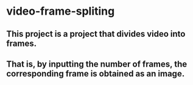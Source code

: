 # video-frame-spliting

<h2>This project is a project that divides video into frames.</h2>
<h2>That is, by inputting the number of frames, the corresponding frame is obtained as an image.</h2>
